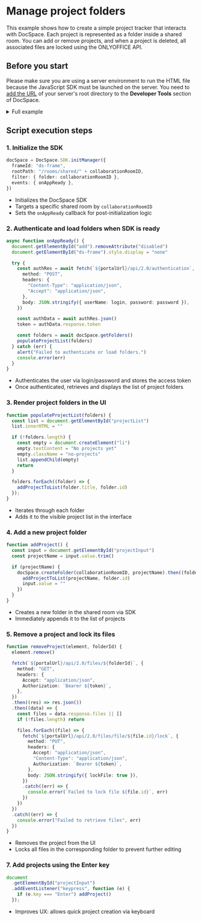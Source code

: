 # Manage project folders

This example shows how to create a simple project tracker that interacts with DocSpace. Each project is represented as a folder inside a shared room. You can add or remove projects, and when a project is deleted, all associated files are locked using the ONLYOFFICE API.

## Before you start

Please make sure you are using a server environment to run the HTML file because the JavaScript SDK must be launched on the server.
You need to [add the URL](../../../docspace/javascript-sdk/get-started/get-started.md#step-1-specifying-the-docspace-url) of your server's root directory to the **Developer Tools** section of DocSpace.

<details>
  <summary>Full example</summary>

```html
<!-- Step 1: HTML Setup -->
<!DOCTYPE html>
<html lang="en">
  <head>
    <meta charset="UTF-8" />
    <title>Project Manager</title>
    <!-- Replace with your actual portal URL -->
    <script src="{PORTAL_SRC}/static/scripts/sdk/1.0.1/api.js"></script>
    <style>
      /* CSS omitted for brevity */
    </style>
  </head>

  <body>
    <!-- Project name input and button -->
    <div class="container">
      <input type="text" id="projectInput" placeholder="Enter project name" />
      <button id="add" disabled onclick="addProject()">Add Project</button>
    </div>

    <!-- List of current projects -->
    <ul id="projectList"></ul>

    <!-- Hidden SDK iframe -->
    <iframe id="ds-frame" style="display: none;"></iframe>

    <!-- Step 2: JavaScript SDK Logic -->
    <script>
      let docSpace
      let token

      const portalUrl = "{PORTAL_SRC}" // Replace with your actual DocSpace URL
      const collaborationRoomID = "your-room-id" // Replace with shared room ID
      const login = "your-login" // Replace with your login
      const password = "your-password" // Replace with your password

      // Step 2.1: Load folders directly once SDK is ready
      async function onAppReady() {
        document.getElementById("add").removeAttribute("disabled")
        document.getElementById("ds-frame").style.display = "none"

        try {
          const authRes = await fetch(`${portalUrl}/api/2.0/authentication`, {
            method: "POST",
            headers: {
              "Content-Type": "application/json",
              "Accept": "application/json",
            },
            body: JSON.stringify({ userName: login, password: password }),
          })

          const authData = await authRes.json()
          token = authData.response.token

          const folders = await docSpace.getFolders()
          populateProjectList(folders)
        } catch (err) {
          alert("Failed to authenticate or load folders.")
          console.error(err)
        }
      }

      // Step 3: Render folders in list
      function populateProjectList(folders) {
        const list = document.getElementById("projectList")
        list.innerHTML = ""

        if (!folders.length) {
          const empty = document.createElement("li")
          empty.textContent = "No projects yet"
          empty.className = "no-projects"
          list.appendChild(empty)
          return
        }

        folders.forEach((folder) => {
          addProjectToList(folder.title, folder.id)
        });
      }

      // Step 4: Add a project to the DOM
      function addProjectToList(projectName, folderId) {
        const list = document.getElementById("projectList")
        const li = document.createElement("li")

        const nameSpan = document.createElement("span")
        nameSpan.textContent = projectName;

        const closeBtn = document.createElement("button")
        closeBtn.className = "close-btn"
        closeBtn.innerHTML = "x"

        closeBtn.onclick = () => removeProject(li, folderId)

        li.appendChild(nameSpan)
        li.appendChild(closeBtn)
        list.appendChild(li)
      }

      // Step 5: Remove a project and lock files in its folder
      function removeProject(element, folderId) {
        element.remove()

        fetch(`${portalUrl}/api/2.0/files/${folderId}`, {
          method: "GET",
          headers: {
            Accept: "application/json",
            Authorization: `Bearer ${token}`,
          },
        })
        .then((res) => res.json())
        .then((data) => {
          const files = data.response.files || []
            if (!files.length) return

          files.forEach((file) => {
            fetch(`${portalUrl}/api/2.0/files/file/${file.id}/lock`, {
              method: "PUT",
              headers: {
                Accept: "application/json",
                "Content-Type": "application/json",
                Authorization: `Bearer ${token}`,
              },
              body: JSON.stringify({ lockFile: true }),
            })
            .catch((err) => {
              console.error(`Failed to lock file ${file.id}`, err)
            })
          })
        })
        .catch((err) => {
          console.error("Failed to retrieve files", err)
        })
      }

      // Step 6: Initialize the DocSpace manager
      docSpace = DocSpace.SDK.initManager({
        frameId: "ds-frame",
        rootPath: "/rooms/shared/" + collaborationRoomID,
        filter: { folder: collaborationRoomID },
        events: { onAppReady },
      });

      // Step 7: Create folder from input
      function addProject() {
        const input = document.getElementById("projectInput")
        const projectName = input.value.trim()

        if (projectName) {
          docSpace.createFolder(collaborationRoomID, projectName).then((folder) => {
            addProjectToList(projectName, folder.id)
            input.value = ""
          });
        }
      }

      // Step 8: Handle Enter key to trigger Add
      document
        .getElementById("projectInput")
        .addEventListener("keypress", function (e) {
          if (e.key === "Enter") addProject()
        })
    </script>
  </body>
</html>
```

</details>

## Script execution steps

### 1. Initialize the SDK

``` ts
docSpace = DocSpace.SDK.initManager({
  frameId: "ds-frame",
  rootPath: "/rooms/shared/" + collaborationRoomID,
  filter: { folder: collaborationRoomID },
  events: { onAppReady },
})
```

- Initializes the DocSpace SDK
- Targets a specific shared room by `collaborationRoomID`
- Sets the `onAppReady` callback for post-initialization logic

### 2. Authenticate and load folders when SDK is ready

``` ts
async function onAppReady() {
  document.getElementById("add").removeAttribute("disabled")
  document.getElementById("ds-frame").style.display = "none"

  try {
    const authRes = await fetch(`${portalUrl}/api/2.0/authentication`, {
      method: "POST",
      headers: {
        "Content-Type": "application/json",
        "Accept": "application/json",
      },
      body: JSON.stringify({ userName: login, password: password }),
    })

    const authData = await authRes.json()
    token = authData.response.token

    const folders = await docSpace.getFolders()
    populateProjectList(folders)
  } catch (err) {
    alert("Failed to authenticate or load folders.")
    console.error(err)
  }
}
```

- Authenticates the user via login/password and stores the access token
- Once authenticated, retrieves and displays the list of project folders

### 3. Render project folders in the UI

``` ts
function populateProjectList(folders) {
  const list = document.getElementById("projectList")
  list.innerHTML = ""

  if (!folders.length) {
    const empty = document.createElement("li")
    empty.textContent = "No projects yet"
    empty.className = "no-projects"
    list.appendChild(empty)
    return
  }

  folders.forEach((folder) => {
    addProjectToList(folder.title, folder.id)
  });
}
```

- Iterates through each folder
- Adds it to the visible project list in the interface

### 4. Add a new project folder

``` ts
function addProject() {
  const input = document.getElementById("projectInput")
  const projectName = input.value.trim()

  if (projectName) {
    docSpace.createFolder(collaborationRoomID, projectName).then((folder) => {
      addProjectToList(projectName, folder.id)
      input.value = ""
    })
  }
}
```

- Creates a new folder in the shared room via SDK
- Immediately appends it to the list of projects

### 5. Remove a project and lock its files

``` ts
function removeProject(element, folderId) {
  element.remove()

  fetch(`${portalUrl}/api/2.0/files/${folderId}`, {
    method: "GET",
    headers: {
      Accept: "application/json",
      Authorization: `Bearer ${token}`,
    },
  })
  .then((res) => res.json())
  .then((data) => {
    const files = data.response.files || []
    if (!files.length) return

    files.forEach((file) => {
      fetch(`${portalUrl}/api/2.0/files/file/${file.id}/lock`, {
        method: "PUT",
        headers: {
          Accept: "application/json",
          "Content-Type": "application/json",
          Authorization: `Bearer ${token}`,
        },
        body: JSON.stringify({ lockFile: true }),
      })
      .catch((err) => {
        console.error(`Failed to lock file ${file.id}`, err)
      })
    })
  })
  .catch((err) => {
    console.error("Failed to retrieve files", err)
  })
}
```

- Removes the project from the UI
- Locks all files in the corresponding folder to prevent further editing

### 7. Add projects using the Enter key

``` ts
document
  .getElementById("projectInput")
  .addEventListener("keypress", function (e) {
    if (e.key === "Enter") addProject()
  });
```

- Improves UX: allows quick project creation via keyboard
